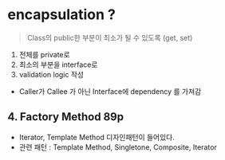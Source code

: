 # encapsulation ?
> Class의 public한 부분이 최소가 될 수 있도록 (get, set)
1. 전체를 private로
2. 최소의 부분을 interface로
3. validation logic 작성
- Caller가 Callee 가 아닌 Interface에 dependency 를 가져감

## 4. Factory Method 89p
- Iterator, Template Method 디자인패턴이 들어있다.
- 관련 패턴 : Template Method, Singletone, Composite, Iterator
